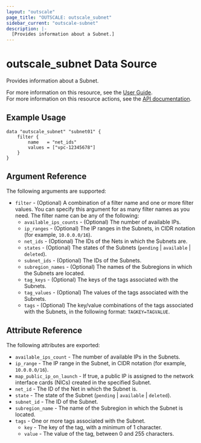```yaml
---
layout: "outscale"
page_title: "OUTSCALE: outscale_subnet"
sidebar_current: "outscale-subnet"
description: |-
  [Provides information about a Subnet.]
---
```


# outscale_subnet Data Source

Provides information about a Subnet.

For more information on this resource, see the [User Guide](https://docs.outscale.com/en/userguide/About-Nets.html).  
For more information on this resource actions, see the [API documentation](https://docs.outscale.com/api#3ds-outscale-api-subnet).

## Example Usage

```hcl
data "outscale_subnet" "subnet01" {
    filter {
        name   = "net_ids"
        values = ["vpc-12345678"]
    }
}
```

## Argument Reference

The following arguments are supported:

* `filter` - (Optional) A combination of a filter name and one or more filter values. You can specify this argument for as many filter names as you need. The filter name can be any of the following:
    * `available_ips_counts` - (Optional) The number of available IPs.
    * `ip_ranges` - (Optional) The IP ranges in the Subnets, in CIDR notation (for example, `10.0.0.0/16`).
    * `net_ids` - (Optional) The IDs of the Nets in which the Subnets are.
    * `states` - (Optional) The states of the Subnets (`pending` \| `available` \| `deleted`).
    * `subnet_ids` - (Optional) The IDs of the Subnets.
    * `subregion_names` - (Optional) The names of the Subregions in which the Subnets are located.
    * `tag_keys` - (Optional) The keys of the tags associated with the Subnets.
    * `tag_values` - (Optional) The values of the tags associated with the Subnets.
    * `tags` - (Optional) The key/value combinations of the tags associated with the Subnets, in the following format: `TAGKEY=TAGVALUE`.

## Attribute Reference

The following attributes are exported:

* `available_ips_count` - The number of available IPs in the Subnets.
* `ip_range` - The IP range in the Subnet, in CIDR notation (for example, `10.0.0.0/16`).
* `map_public_ip_on_launch` - If true, a public IP is assigned to the network interface cards (NICs) created in the specified Subnet.
* `net_id` - The ID of the Net in which the Subnet is.
* `state` - The state of the Subnet (`pending` \| `available` \| `deleted`).
* `subnet_id` - The ID of the Subnet.
* `subregion_name` - The name of the Subregion in which the Subnet is located.
* `tags` - One or more tags associated with the Subnet.
    * `key` - The key of the tag, with a minimum of 1 character.
    * `value` - The value of the tag, between 0 and 255 characters.
